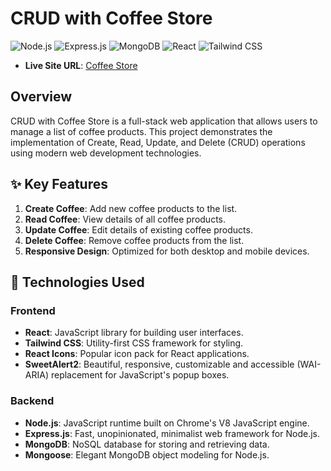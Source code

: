# CRUD with Coffee Store

![Node.js](https://img.shields.io/badge/Node.js-22.x-brightgreen)
![Express.js](https://img.shields.io/badge/Express.js-4.x-blue)
![MongoDB](https://img.shields.io/badge/MongoDB-6.x-green)
![React](https://img.shields.io/badge/React-18.x-blue)
![Tailwind CSS](https://img.shields.io/badge/Tailwind%20CSS-3.x-blue)

- **Live Site URL**: [Coffee Store](https://56-coffee-store-batch-10.netlify.app/)

## Overview

CRUD with Coffee Store is a full-stack web application that allows users to manage a list of coffee products. This project demonstrates the implementation of Create, Read, Update, and Delete (CRUD) operations using modern web development technologies.

## ✨ Key Features

1. **Create Coffee**: Add new coffee products to the list.
2. **Read Coffee**: View details of all coffee products.
3. **Update Coffee**: Edit details of existing coffee products.
4. **Delete Coffee**: Remove coffee products from the list.
5. **Responsive Design**: Optimized for both desktop and mobile devices.

## 🚀 Technologies Used

### Frontend

- **React**: JavaScript library for building user interfaces.
- **Tailwind CSS**: Utility-first CSS framework for styling.
- **React Icons**: Popular icon pack for React applications.
- **SweetAlert2**: Beautiful, responsive, customizable and accessible (WAI-ARIA) replacement for JavaScript's popup boxes.

### Backend

- **Node.js**: JavaScript runtime built on Chrome's V8 JavaScript engine.
- **Express.js**: Fast, unopinionated, minimalist web framework for Node.js.
- **MongoDB**: NoSQL database for storing and retrieving data.
- **Mongoose**: Elegant MongoDB object modeling for Node.js.
